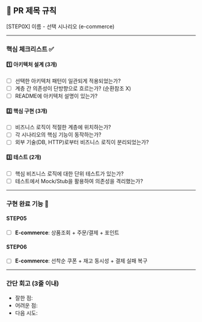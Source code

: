 ## :pushpin: PR 제목 규칙
[STEP0X] 이름 - 선택 시나리오 (e-commerce)

---
### 핵심 체크리스트 :white_check_mark:

#### :one: 아키텍처 설계 (3개)
- [ ] 선택한 아키텍처 패턴이 일관되게 적용되었는가?
- [ ] 계층 간 의존성이 단방향으로 흐르는가? (순환참조 X)
- [ ] README에 아키텍처 설명이 있는가?

#### :two: 핵심 구현 (3개)
- [ ] 비즈니스 로직이 적절한 계층에 위치하는가?
- [ ] 각 시나리오의 핵심 기능이 동작하는가?
- [ ] 외부 기술(DB, HTTP)로부터 비즈니스 로직이 분리되었는가?

#### :three: 테스트 (2개)
- [ ] 핵심 비즈니스 로직에 대한 단위 테스트가 있는가?
- [ ] 테스트에서 Mock/Stub을 활용하여 의존성을 격리했는가?

---
### 구현 완료 기능 :pencil:

#### STEP05
- [ ] **E-commerce**: 상품조회 + 주문/결제 + 포인트

#### STEP06
- [ ] **E-commerce**: 선착순 쿠폰 + 재고 동시성 + 결제 실패 복구

---
### 간단 회고 (3줄 이내)
- 잘한 점:
- 어려운 점:
- 다음 시도:

